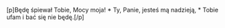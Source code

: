[p]Będę śpiewał Tobie, Mocy moja! * Ty, Panie, jesteś mą nadzieją, * Tobie ufam i bać się nie będę.[/p]